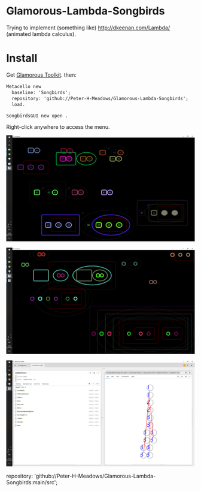 # Glamorous-Lambda-Songbirds
Trying to implement (something like) http://dkeenan.com/Lambda/ (animated lambda calculus).

# Install
Get [Glamorous Toolkit](https://gtoolkit.com/).
then:

```Smalltalk
Metacello new 
  baseline: 'Songbirds'; 
  repository: 'github://Peter-H-Meadows/Glamorous-Lambda-Songbirds';
  load.
```

```Smalltalk
SongbirdsGUI new open .

```

Right-click anywhere to access the menu.

![screenshot](Screenshot117.png)

![screenshot](s.png)

![screenshot](Screenshot1.png)


 repository: 'github://Peter-H-Meadows/Glamorous-Lambda-Songbirds:main/src';
